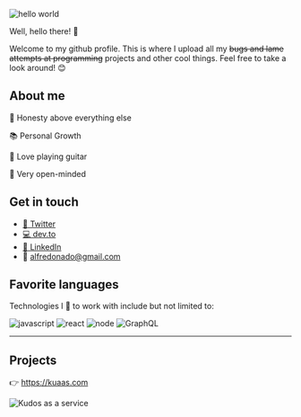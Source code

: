 ![hello world](https://lh3.googleusercontent.com/FUsLxmQDic_VGs9H1LaRJIx9aVFkEKeFTWLzfo4xB9muhaef3OHfbogPtvqSQvnIISh17zQafu6X7fpbDi-Ag42N3TQ_LtwHxJzxIiqu3BX5FWlfxPXtcBYDjSBsQGOCBvtX39GQwN8ONBAsIqH3G0rkn2vPjZJKfLAzGEoNRUlW5L0U8FA7GsJL1ZEU9RuzFF9oqnKVjmu9q_X5Szkm_w17_ZVYw7f4YY-EJxc6bAG4KzKSxAHvBUd0kwJsn1SmdP1D5hheJ0dB36Q7E_bkVokTCD2hNNpu3TYHOB_zv7c_E4HvZrZbICiVzI-NMr9thD8vXKASV_m6ku2wU6jWCOoauKOffl-1563DnAe8KGk4A1l_IwnzloMmMEHV1i9WkRYGNKwrRAQV7d9qaMmUZGGVku1s4NjV6KCqdr4BHONEaeQ3pudZgT10NjzrFOzFfjUX234QdBMecGOFcI97Xx665_CgetmD3ZCeCRgpMth-RRNKEiKT051d6hJZ6oAfHJyIaKAU2BdFK3sKPIp0PLh6IxCN3FXRunwXoyprzkEi11cdQR7YVVY6yp3cosdAQNq7dihxWltxkpbR6KZsciQl-c9baXtLu_wleLgHL8nE8oC_fo8EqHHrKIMskw4Nn-_wzF9_Ik5ut7d1f6HwCY_P_9RD0u5E58owiRntCZmtqPsVwKX7pPgKtx8ppw=w1920-h825-no?authuser=1)

Well, hello there! 👋

Welcome to my github profile. This is where I upload all my ~~bugs and lame attempts at programming~~ projects and other cool things. Feel free to take a look around! 😊

## About me

🤗 Honesty above everything else

📚 Personal Growth

🎸 Love playing guitar

💭 Very open-minded

## Get in touch

- [🐥 Twitter](https://twitter.com/Alfdocimo)
- [💻 dev.to](https://dev.to/alfdocimo)
- [💼 LinkedIn](https://www.linkedin.com/in/alfdocimo/)
- 📩 alfredonado@gmail.com

## Favorite languages

Technologies I 💜 to work with include but not limited to:

![javascript](https://img.shields.io/badge/-javascript-yellow)
![react](https://img.shields.io/badge/-react-9cf)
![node](https://img.shields.io/badge/-node-green)
![GraphQL](https://img.shields.io/badge/-GraphQL-blueviolet)

<hr>

## Projects

👉 https://kuaas.com

![Kudos as a service](https://lh3.googleusercontent.com/c2eh4ZJnZEKgHYS7-sCh67Q_4w2HaOfSqkTVfu9X3SkoXjgCExDCCFp5Bbo1PoPesGlddhfdisHw9QlgMPnEu2judRw-DuwXQ5KQKJgFJs9kCLIk2f38sV8HC1GRRM7Br5mqI8e9xK5sE6gvqWGuamuZU0ipvPIBP1MJwyJ-eUJaflTtsT40VYCMC87FZou08fgkX2iL8N4cbBR1Xu6gIA9RM9XTP26iytuvaLOzh-T4n031KZk76xjt3sfbj11fwjbPB9tpL3bAgTYu8ft4ZP5k-LIPQsQBRSCbdS22I36xiPD6RHkZONsrUTBjT_uEynMO7wOQmxK9kKv8q1TsznsxtliSWnWYNDviVNmutJWR69bCUKKRc8jr5yB7UrzMnp_w-WkyvoXcuJt87cbGD8nfexwwnlXXTognHNzEXvUtkftn4VRukK2RaMxnExeQitMWGL481FSG6YQCddANOSukgnyeZCjLT9B3_e4iOSWxzMZ-AJ9OvF4RfI9hikJNgvSZyI7Wt6GsRF8Q3nCCNgQyGZgVLh_qsJNb-wP1es0F5KFMdgzLOsTf5Bc3n1S4_iv3SiJmv3G2E7CbWw4tCqFrUvqOONzXUlbnAFtfmT7yM3W56rYbLm3lODLMCiPw1SY9_3DVGvMXTQFByXQjo1slMxHSlfM60CnAmlp5mGoqoPpcLKuQEytRLyjlcQ=w1915-h930-no?authuser=1)
